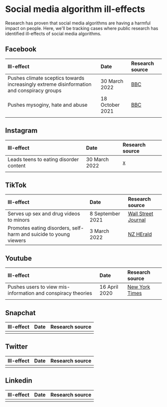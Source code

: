 # Social media algorithm ill-effects 

Research has proven that social media algorithms are having a harmful impact on people. Here, we'll be tracking cases where public research has identified ill-effects of social media algorithms. 


## Facebook

| Ill-effect | Date | Research source |
|:---|:---|:---|
| Pushes climate sceptics towards increasingly extreme disinformation and conspiracy groups | 30 March 2022 | [BBC](https://www.bbc.com/news/technology-60905348)  | 
| Pushes mysoginy, hate and abuse | 18 October 2021 | [BBC](https://www.bbc.com/news/uk-58924168)  |
| | | |


## Instagram
| Ill-effect | Date | Research source |
|:---|:---|:---|
| Leads teens to eating disorder content | 30 March 2022 | [x](x)  | 
||||

## TikTok
| Ill-effect | Date | Research source |
|:---|:---|:---|
| Serves up sex and drug videos to minors | 8 September 2021 |  [Wall Street Journal](https://www.wsj.com/articles/tiktok-algorithm-sex-drugs-minors-11631052944)| 
| Promotes eating disorders, self-harm and suicide to young viewers | 3 March 2022 |[NZ HErald ](https://www.nzherald.co.nz/lifestyle/us-states-launch-probe-into-tiktoks-effect-on-kids-health/HN73KAIFH4GWWBRWNSJJ23AILU/)| 


## Youtube
| Ill-effect | Date | Research source |
|:---|:---|:---|
| Pushes users to view mis-information and conspiracy theories | 16 April 2020 | [New York Times](https://www.nytimes.com/2020/04/16/podcasts/rabbit-hole-internet-youtube-virus.html) |
||||


## Snapchat
| Ill-effect | Date | Research source |
|:---|:---|:---|
||||


## Twitter
| Ill-effect | Date | Research source |
|:---|:---|:---|
||||

## Linkedin
| Ill-effect | Date | Research source |
|:---|:---|:---|
||||
